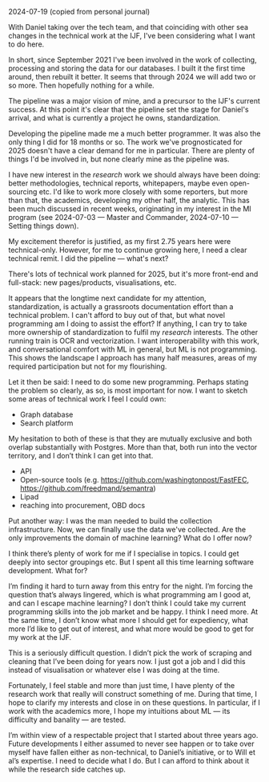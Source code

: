 2024-07-19
(copied from personal journal)

With Daniel taking over the tech team, and that coinciding with other sea changes in the technical work at the IJF, I've been considering what I want to do here. 

In short, since September 2021 I've been involved in the work of collecting, processing and storing the data for our databases. I built it the first time around, then rebuilt it better. It seems that through 2024 we will add two or so more. Then hopefully nothing for a while. 

The pipeline was a major vision of mine, and a precursor to the IJF's current success. At this point it's clear that the pipeline set the stage for Daniel's arrival, and what is currently a project he owns, standardization.

Developing the pipeline made me a much better programmer. It was also the only thing I did for 18 months or so. The work we've prognosticated for 2025 doesn't have a clear demand for me in particular. There are plenty of things I'd be involved in, but none clearly mine as the pipeline was.

I have new interest in the *research* work we should always have been doing: better methodologies, technical reports, whitepapers, maybe even open-sourcing etc. I'd like to work more closely with some reporters, but more than that, the academics, developing my other half, the analytic. This has been much discussed in recent weeks, originating in my interest in the MI program (see 2024-07-03 — Master and Commander, 2024-07-10 — Setting things down).

My excitement therefor is justified, as my first 2.75 years here were technical-only. However, for me to continue growing here, I need a clear technical remit. I did the pipeline — what's next?

There's lots of technical work planned for 2025, but it's more front-end and full-stack: new pages/products, visualisations, etc. 

It appears that the longtime next candidate for my attention, standardization, is actually a grassroots documentation effort than a technical problem. I can't afford to buy out of that, but what novel programming am I doing to assist the effort? If anything, I can try to take more ownership of standardization to fulfil my *research* interests. The other running train is OCR and vectorization. I want interoperability with this work, and conversational comfort with ML in general, but ML is not programming. This shows the landscape I approach has many half measures, areas of my required participation but not for my flourishing.

Let it then be said: I need to do some new programming. Perhaps stating the problem so clearly, as so, is most important for now. I want to sketch some areas of technical work I feel I could own:

- Graph database
- Search platform

My hesitation to both of these is that they are mutually exclusive and both overlap substantially with Postgres. More than that, both run into the vector territory, and I don’t think I can get into that. 

- API
- Open-source tools (e.g. https://github.com/washingtonpost/FastFEC, https://github.com/freedmand/semantra)
- Lipad
- reaching into procurement, OBD docs

Put another way: I was the man needed to build the collection infrastructure. Now, we can finally use the data we've collected. Are the only improvements the domain of machine learning? What do I offer now?

I think there’s plenty of work for me if I specialise in topics. I could get deeply into sector groupings etc. But I spent all this time learning software development. What for? 

I’m finding it hard to turn away from this entry for the night. I’m forcing the question that’s always lingered, which is what programming am I good at, and can I escape machine learning? I don’t think I could take my current programming skills into the job market and be happy. I think I need more. At the same time, I don’t know what more I should get for expediency, what more I’d like to get out of interest, and what more would be good to get for my work at the IJF.

This is a seriously difficult question. I didn’t pick the work of scraping and cleaning that I’ve been doing for years now. I just got a job and I did this instead of visualisation or whatever else I was doing at the time.

Fortunately, I feel stable and more than just time, I have plenty of the research work that really will construct something of me. During that time, I hope to clarify my interests and close in on these questions. In particular, if I work with the academics more, I hope my intuitions about ML — its difficulty and banality — are tested.

I’m within view of a respectable project that I started about three years ago. Future developments I either assumed to never see happen or to take over myself have fallen either as non-technical, to Daniel’s initiative, or to Will et al’s expertise. I need to decide what I do. But I can afford to think about it while the research side catches up.
